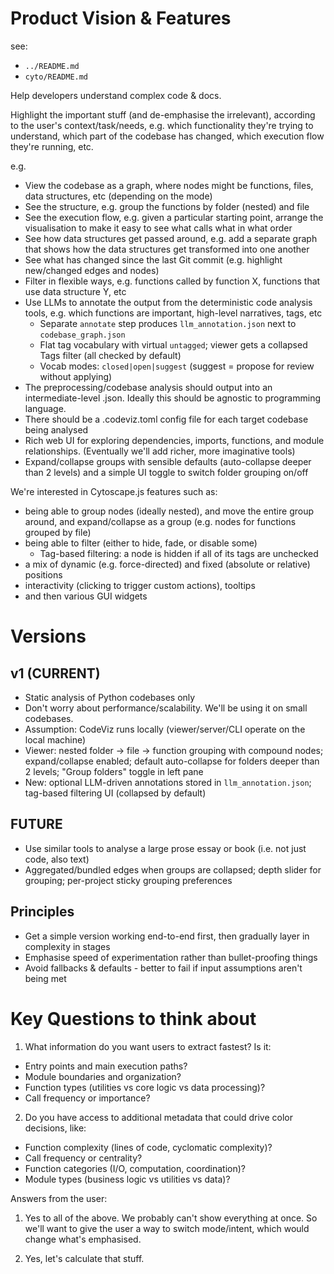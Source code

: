 # Product Vision & Features

see:
- `../README.md`
- `cyto/README.md`

Help developers understand complex code & docs.

Highlight the important stuff (and de-emphasise the irrelevant), according to the user's context/task/needs, e.g. which functionality they're trying to understand, which part of the codebase has changed, which execution flow they're running, etc.

e.g.
- View the codebase as a graph, where nodes might be functions, files, data structures, etc (depending on the mode)
- See the structure, e.g. group the functions by folder (nested) and file
- See the execution flow, e.g. given a particular starting point, arrange the visualisation to make it easy to see what calls what in what order
- See how data structures get passed around, e.g. add a separate graph that shows how the data structures get transformed into one another
- See what has changed since the last Git commit (e.g. highlight new/changed edges and nodes)
- Filter in flexible ways, e.g. functions called by function X, functions that use data structure Y, etc
- Use LLMs to annotate the output from the deterministic code analysis tools, e.g. which functions are important, high-level narratives, tags, etc
  - Separate `annotate` step produces `llm_annotation.json` next to `codebase_graph.json`
  - Flat tag vocabulary with virtual `untagged`; viewer gets a collapsed Tags filter (all checked by default)
  - Vocab modes: `closed|open|suggest` (suggest = propose for review without applying)
- The preprocessing/codebase analysis should output into an intermediate-level .json. Ideally this should be agnostic to programming language.
- There should be a .codeviz.toml config file for each target codebase being analysed
- Rich web UI for exploring dependencies, imports, functions, and module relationships. (Eventually we'll add richer, more imaginative tools)
 - Expand/collapse groups with sensible defaults (auto-collapse deeper than 2 levels) and a simple UI toggle to switch folder grouping on/off

We're interested in Cytoscape.js features such as:
- being able to group nodes (ideally nested), and move the entire group around, and expand/collapse as a group (e.g. nodes for functions grouped by file)
- being able to filter (either to hide, fade, or disable some)
  - Tag-based filtering: a node is hidden if all of its tags are unchecked
- a mix of dynamic (e.g. force-directed) and fixed (absolute or relative) positions
- interactivity (clicking to trigger custom actions), tooltips
- and then various GUI widgets


# Versions

## v1 (CURRENT)
- Static analysis of Python codebases only
- Don't worry about performance/scalability. We'll be using it on small codebases.
- Assumption: CodeViz runs locally (viewer/server/CLI operate on the local machine)
 - Viewer: nested folder → file → function grouping with compound nodes; expand/collapse enabled; default auto-collapse for folders deeper than 2 levels; "Group folders" toggle in left pane
 - New: optional LLM-driven annotations stored in `llm_annotation.json`; tag-based filtering UI (collapsed by default)

## FUTURE
- Use similar tools to analyse a large prose essay or book (i.e. not just code, also text)
 - Aggregated/bundled edges when groups are collapsed; depth slider for grouping; per-project sticky grouping preferences


## Principles

- Get a simple version working end-to-end first, then gradually layer in complexity in stages
- Emphasise speed of experimentation rather than bullet-proofing things
- Avoid fallbacks & defaults - better to fail if input assumptions aren't being met

# Key Questions to think about

1. What information do you want users to extract fastest? Is it:
  - Entry points and main execution paths?
  - Module boundaries and organization?
  - Function types (utilities vs core logic vs data processing)?
  - Call frequency or importance?
2. Do you have access to additional metadata that could drive color decisions, like:
  - Function complexity (lines of code, cyclomatic complexity)?
  - Call frequency or centrality?
  - Function categories (I/O, computation, coordination)?
  - Module types (business logic vs utilities vs data)?

Answers from the user:

1) Yes to all of the above. We probably can't show everything at once. So we'll want to give the user a way to switch mode/intent, which would change what's emphasised.

2) Yes, let's calculate that stuff.

